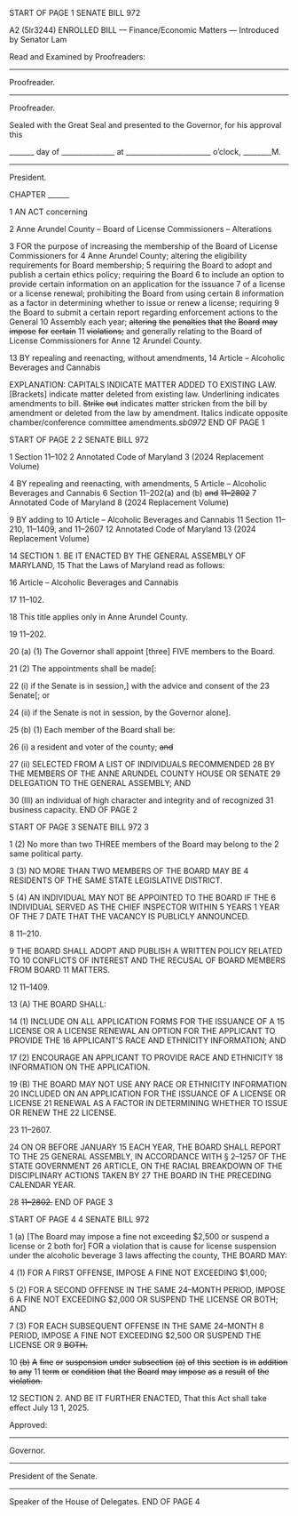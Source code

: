 START OF PAGE 1
SENATE BILL 972

A2 (5lr3244)
ENROLLED BILL
— Finance/Economic Matters —
Introduced by Senator Lam

Read and Examined by Proofreaders:

_______________________________________________
Proofreader.
_______________________________________________
Proofreader.

Sealed with the Great Seal and presented to the Governor, for his approval this

_______ day of _______________ at ________________________ o’clock, ________M.

______________________________________________
President.

CHAPTER ______

1 AN ACT concerning

2 Anne Arundel County – Board of License Commissioners – Alterations

3 FOR the purpose of increasing the membership of the Board of License Commissioners for
4 Anne Arundel County; altering the eligibility requirements for Board membership;
5 requiring the Board to adopt and publish a certain ethics policy; requiring the Board
6 to include an option to provide certain information on an application for the issuance
7 of a license or a license renewal; prohibiting the Board from using certain
8 information as a factor in determining whether to issue or renew a license; requiring
9 the Board to submit a certain report regarding enforcement actions to the General
10 Assembly each year; ~~altering~~ ~~the~~ ~~penalties~~ ~~that~~ ~~the~~ ~~Board~~ ~~may~~ ~~impose~~ ~~for~~ ~~certain~~
11 ~~violations;~~ and generally relating to the Board of License Commissioners for Anne
12 Arundel County.

13 BY repealing and reenacting, without amendments,
14 Article – Alcoholic Beverages and Cannabis

EXPLANATION: CAPITALS INDICATE MATTER ADDED TO EXISTING LAW.
[Brackets] indicate matter deleted from existing law.
Underlining indicates amendments to bill.
~~Strike~~ ~~out~~ indicates matter stricken from the bill by amendment or deleted from the law by
amendment.
Italics indicate opposite chamber/conference committee amendments.*sb0972*
END OF PAGE 1

START OF PAGE 2
2 SENATE BILL 972

1 Section 11–102
2 Annotated Code of Maryland
3 (2024 Replacement Volume)

4 BY repealing and reenacting, with amendments,
5 Article – Alcoholic Beverages and Cannabis
6 Section 11–202(a) and (b) ~~and~~ ~~11–2802~~
7 Annotated Code of Maryland
8 (2024 Replacement Volume)

9 BY adding to
10 Article – Alcoholic Beverages and Cannabis
11 Section 11–210, 11–1409, and 11–2607
12 Annotated Code of Maryland
13 (2024 Replacement Volume)

14 SECTION 1. BE IT ENACTED BY THE GENERAL ASSEMBLY OF MARYLAND,
15 That the Laws of Maryland read as follows:

16 Article – Alcoholic Beverages and Cannabis

17 11–102.

18 This title applies only in Anne Arundel County.

19 11–202.

20 (a) (1) The Governor shall appoint [three] FIVE members to the Board.

21 (2) The appointments shall be made[:

22 (i) if the Senate is in session,] with the advice and consent of the
23 Senate[; or

24 (ii) if the Senate is not in session, by the Governor alone].

25 (b) (1) Each member of the Board shall be:

26 (i) a resident and voter of the county; ~~and~~

27 (ii) SELECTED FROM A LIST OF INDIVIDUALS RECOMMENDED
28 BY THE MEMBERS OF THE ANNE ARUNDEL COUNTY HOUSE OR SENATE
29 DELEGATION TO THE GENERAL ASSEMBLY; AND

30 (III) an individual of high character and integrity and of recognized
31 business capacity.
END OF PAGE 2

START OF PAGE 3
SENATE BILL 972 3

1 (2) No more than two THREE members of the Board may belong to the
2 same political party.

3 (3) NO MORE THAN TWO MEMBERS OF THE BOARD MAY BE
4 RESIDENTS OF THE SAME STATE LEGISLATIVE DISTRICT.

5 (4) AN INDIVIDUAL MAY NOT BE APPOINTED TO THE BOARD IF THE
6 INDIVIDUAL SERVED AS THE CHIEF INSPECTOR WITHIN 5 YEARS 1 YEAR OF THE
7 DATE THAT THE VACANCY IS PUBLICLY ANNOUNCED.

8 11–210.

9 THE BOARD SHALL ADOPT AND PUBLISH A WRITTEN POLICY RELATED TO
10 CONFLICTS OF INTEREST AND THE RECUSAL OF BOARD MEMBERS FROM BOARD
11 MATTERS.

12 11–1409.

13 (A) THE BOARD SHALL:

14 (1) INCLUDE ON ALL APPLICATION FORMS FOR THE ISSUANCE OF A
15 LICENSE OR A LICENSE RENEWAL AN OPTION FOR THE APPLICANT TO PROVIDE THE
16 APPLICANT’S RACE AND ETHNICITY INFORMATION; AND

17 (2) ENCOURAGE AN APPLICANT TO PROVIDE RACE AND ETHNICITY
18 INFORMATION ON THE APPLICATION.

19 (B) THE BOARD MAY NOT USE ANY RACE OR ETHNICITY INFORMATION
20 INCLUDED ON AN APPLICATION FOR THE ISSUANCE OF A LICENSE OR LICENSE
21 RENEWAL AS A FACTOR IN DETERMINING WHETHER TO ISSUE OR RENEW THE
22 LICENSE.

23 11–2607.

24 ON OR BEFORE JANUARY 15 EACH YEAR, THE BOARD SHALL REPORT TO THE
25 GENERAL ASSEMBLY, IN ACCORDANCE WITH § 2–1257 OF THE STATE GOVERNMENT
26 ARTICLE, ON THE RACIAL BREAKDOWN OF THE DISCIPLINARY ACTIONS TAKEN BY
27 THE BOARD IN THE PRECEDING CALENDAR YEAR.

28 ~~11–2802.~~
END OF PAGE 3

START OF PAGE 4
4 SENATE BILL 972

1 (a) [The Board may impose a fine not exceeding $2,500 or suspend a license or
2 both for] FOR a violation that is cause for license suspension under the alcoholic beverage
3 laws affecting the county, THE BOARD MAY:

4 (1) FOR A FIRST OFFENSE, IMPOSE A FINE NOT EXCEEDING $1,000;

5 (2) FOR A SECOND OFFENSE IN THE SAME 24–MONTH PERIOD, IMPOSE
6 A FINE NOT EXCEEDING $2,000 OR SUSPEND THE LICENSE OR BOTH; AND

7 (3) FOR EACH SUBSEQUENT OFFENSE IN THE SAME 24–MONTH
8 PERIOD, IMPOSE A FINE NOT EXCEEDING $2,500 OR SUSPEND THE LICENSE OR
9 ~~BOTH.~~

10 ~~(b)~~ ~~A~~ ~~fine~~ ~~or~~ ~~suspension~~ ~~under~~ ~~subsection~~ ~~(a)~~ ~~of~~ ~~this~~ ~~section~~ ~~is~~ ~~in~~ ~~addition~~ ~~to~~ ~~any~~
11 ~~term~~ ~~or~~ ~~condition~~ ~~that~~ ~~the~~ ~~Board~~ ~~may~~ ~~impose~~ ~~as~~ ~~a~~ ~~result~~ ~~of~~ ~~the~~ ~~violation.~~

12 SECTION 2. AND BE IT FURTHER ENACTED, That this Act shall take effect July
13 1, 2025.

Approved:

________________________________________________________________________________
Governor.

________________________________________________________________________________
President of the Senate.

________________________________________________________________________________
Speaker of the House of Delegates.
END OF PAGE 4